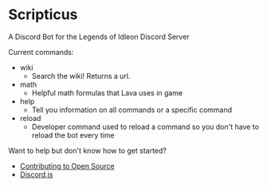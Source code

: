 # Scripticus
A Discord Bot for the Legends of Idleon Discord Server

Current commands:
- wiki
  - Search the wiki! Returns a url. 
- math
  - Helpful math formulas that Lava uses in game
- help
  - Tell you information on all commands or a specific command
- reload
  - Developer command used to reload a command so you don't have to reload the bot every time
  

Want to help but don't know how to get started? 
- [Contributing to Open Source](https://www.youtube.com/watch?v=yzeVMecydCE&ab_channel=freeCodeCamp.org)
- [Discord.js](https://discord.js.org/)
